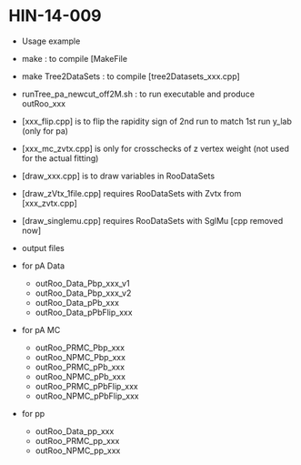 # HIN-14-009
- Usage example
 - make : to compile [MakeFile
 - make Tree2DataSets : to compile [tree2Datasets_xxx.cpp]
 - runTree_pa_newcut_off2M.sh : to run executable and produce outRoo_xxx

- [xxx_flip.cpp] is to flip the rapidity sign of 2nd run to match 1st run y_lab (only for pa)
- [xxx_mc_zvtx.cpp] is only for crosschecks of z vertex weight (not used for the actual fitting)
- [draw_xxx.cpp] is to draw variables in RooDataSets
 - [draw_zVtx_1file.cpp] requires RooDataSets with Zvtx from [xxx_zvtx.cpp]
 - [draw_singlemu.cpp] requires RooDataSets with SglMu [cpp removed now]

- output files
 - for pA Data 
   - outRoo_Data_Pbp_xxx_v1
   - outRoo_Data_Pbp_xxx_v2
   - outRoo_Data_pPb_xxx 
   - outRoo_Data_pPbFlip_xxx
 - for pA MC   
   - outRoo_PRMC_Pbp_xxx
   - outRoo_NPMC_Pbp_xxx
   - outRoo_PRMC_pPb_xxx
   - outRoo_NPMC_pPb_xxx 
   - outRoo_PRMC_pPbFlip_xxx
   - outRoo_NPMC_pPbFlip_xxx 
 - for pp
   - outRoo_Data_pp_xxx 
   - outRoo_PRMC_pp_xxx
   - outRoo_NPMC_pp_xxx
